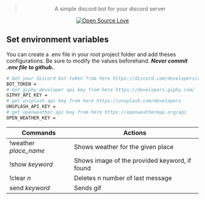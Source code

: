 <div align="center">

> A simple discord bot for your discord server

[![Open Source Love](https://badges.frapsoft.com/os/v2/open-source.svg?v=103)](https://github.com/ellerbrock/open-source-badges/)

</div>

## Set environment variables

You can create a .env file in your root project folder and add theses configurations. Be sure to modify the values beforehand. **_Never commit .env file to github._**.

```bash
# Get your discord bot token from here https://discord.com/developers/applications
BOT_TOKEN =
# Get giphy developer api key from here https://developers.giphy.com/
GIPHY_API_KEY =
# get unsplash api key from here https://unsplash.com/developers
UNSPLASH_API_KEY =
# get openweather api key from here https://openweathermap.org/api
OPEN_WEATHER_KEY =

```

| Commands              | Actions                                       |
| --------------------- | --------------------------------------------- |
| !weather _place_name_ | Shows weather for the given place             |
| !show _keyword_       | Shows image of the provided keyword, if found |
| !clear _n_            | Deletes n number of last message              |
| send _keyword_        | Sends gif                                     |
